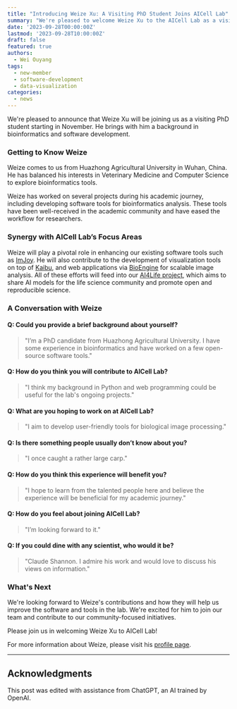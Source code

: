 ```yaml
---
title: "Introducing Weize Xu: A Visiting PhD Student Joins AICell Lab"
summary: "We're pleased to welcome Weize Xu to the AICell Lab as a visiting PhD student. He'll be with us for four months starting in November, contributing to our software development efforts."
date: '2023-09-28T00:00:00Z'
lastmod: '2023-09-28T10:00:00Z'
draft: false
featured: true
authors:
  - Wei Ouyang
tags:
  - new-member
  - software-development
  - data-visualization
categories:
  - news
---
```


We're pleased to announce that Weize Xu will be joining us as a visiting PhD student starting in November. He brings with him a background in bioinformatics and software development.

### Getting to Know Weize

Weize comes to us from Huazhong Agricultural University in Wuhan, China. He has balanced his interests in Veterinary Medicine and Computer Science to explore bioinformatics tools.

Weize has worked on several projects during his academic journey, including developing software tools for bioinformatics analysis. These tools have been well-received in the academic community and have eased the workflow for researchers.

### Synergy with AICell Lab’s Focus Areas

Weize will play a pivotal role in enhancing our existing software tools such as [ImJoy](https://imjoy.io). He will also contribute to the development of visualization tools on top of [Kaibu](https://kaibu.org), and web applications via [BioEngine](https://aicell.io/project/bioengine/) for scalable image analysis. All of these efforts will feed into our [AI4Life project](https://aicell.io/project/ai4life/), which aims to share AI models for the life science community and promote open and reproducible science.

### A Conversation with Weize

#### Q: Could you provide a brief background about yourself?

> "I’m a PhD candidate from Huazhong Agricultural University. I have some experience in bioinformatics and have worked on a few open-source software tools."

#### Q: How do you think you will contribute to AICell Lab?

> "I think my background in Python and web programming could be useful for the lab's ongoing projects."

#### Q: What are you hoping to work on at AICell Lab?

> "I aim to develop user-friendly tools for biological image processing."

#### Q: Is there something people usually don’t know about you?

> "I once caught a rather large carp."

#### Q: How do you think this experience will benefit you?

> "I hope to learn from the talented people here and believe the experience will be beneficial for my academic journey."

#### Q: How do you feel about joining AICell Lab?

> "I’m looking forward to it."

#### Q: If you could dine with any scientist, who would it be?

> "Claude Shannon. I admire his work and would love to discuss his views on information."

### What's Next

We're looking forward to Weize's contributions and how they will help us improve the software and tools in the lab. We're excited for him to join our team and contribute to our community-focused initiatives.

Please join us in welcoming Weize Xu to AICell Lab!

For more information about Weize, please visit his [profile page](/authors/weize).

---

## Acknowledgments

This post was edited with assistance from ChatGPT, an AI trained by OpenAI.
